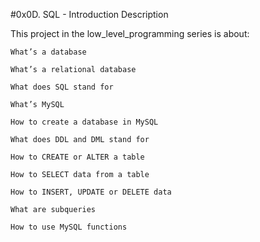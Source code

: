 #0x0D. SQL - Introduction
Description

This project in the low_level_programming series is about:

    What’s a database

    What’s a relational database

    What does SQL stand for

    What’s MySQL

    How to create a database in MySQL

    What does DDL and DML stand for

    How to CREATE or ALTER a table

    How to SELECT data from a table

    How to INSERT, UPDATE or DELETE data

    What are subqueries

    How to use MySQL functions

